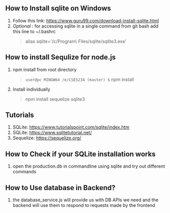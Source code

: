 ## How to Install sqlite on Windows

1. Follow this link: https://www.guru99.com/download-install-sqlite.html
2. *Optional* : for accessing sqlite in a single command from git bash add this line to ~/.bashrc
    > alias sqlite='/c/Program\ Files/sqlite/sqlite3.exe'


## How to install Sequlize for node.js

1. npm install from root directory
    > ```user@pc MINGW64 /e/CSE5234 (master) $``` npm install 
2. Install individually 
    > npm install sequelize sqlite3

## Tutorials
1. SQLite: https://www.tutorialspoint.com/sqlite/index.htm
2. SQLite: https://www.sqlitetutorial.net/
3. Sequelize: https://sequelize.org/


## How to Check if your SQLite installation works

1. open the production.db in commandline using sqlite and try out different commands

## How to Use database in Backend? 

1. the database_service.js will provide us with DB APIs we need and the backend will use them to respond to requests made by the frontend